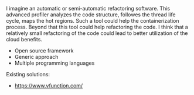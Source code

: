 I imagine an automatic or semi-automatic refactoring software. This advanced profiler analyzes the code structure, followes the thread life cycle, 
maps the hot regions. Such a tool could help the containerization process. Beyond that this tool could help refactoring the code. 
I think that a relatively small refactoring of the code could lead to better utilization of the cloud benefits. 

* Open source framework
* Generic approach 
* Multiple programming languages

Existing solutions:
* https://www.vfunction.com/

